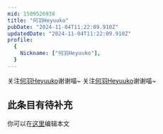 ```yaml
---
mid: 1509526938
title: "何羽Heyuuko"
pubDate: "2024-11-04T11:22:09.910Z"
updatedDate: "2024-11-04T11:22:09.910Z"
profile:
  {
    Nickname: ["何羽Heyuuko"],
  }
---
```


关注[何羽Heyuuko](https://space.bilibili.com/1509526938)谢谢喵~ 关注[何羽Heyuuko](https://space.bilibili.com/1509526938)谢谢喵~

## 此条目有待补充
你可以在[这里](https://github.com/Yuhanawa/VTuber.ICU-Content/edit/master/v/何羽Heyuuko/index.md)编辑本文
